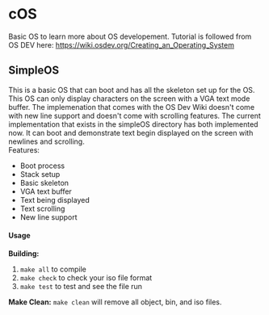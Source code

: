 # cOS 
 
Basic OS to learn more about OS developement. Tutorial is followed from OS DEV here: https://wiki.osdev.org/Creating_an_Operating_System

## SimpleOS
This is a basic OS that can boot and has all the skeleton set up for the OS. This OS can only display characters on the screen with a VGA
text mode buffer. The implemenation that comes with the OS Dev Wiki doesn't come with new line support and doesn't come with scrolling 
features. The current implementation that exists in the simpleOS directory has both implemented now. It can boot and demonstrate text 
begin displayed on the screen with newlines and scrolling.  
Features:  
* Boot process 
* Stack setup 
* Basic skeleton 
* VGA text buffer 
* Text being displayed 
* Text scrolling
* New line support
 

#### Usage
**Building:**
1. `make all` to compile 
2. `make check` to check your iso file format
3. `make test` to test and see the file run 

**Make Clean:**
`make clean` will remove all object, bin, and iso files. 

